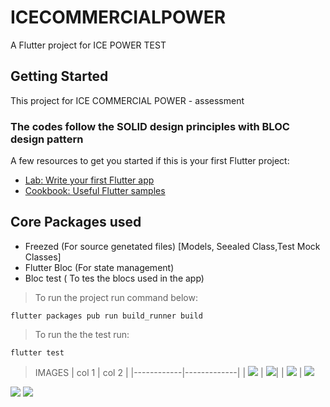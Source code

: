 # ICECOMMERCIALPOWER

A Flutter project for ICE POWER TEST

## Getting Started

This project for ICE COMMERCIAL POWER - assessment

### The codes follow the SOLID design principles with BLOC design pattern

A few resources to get you started if this is your first Flutter project:

- [Lab: Write your first Flutter app](https://flutter.dev/docs/get-started/codelab)
- [Cookbook: Useful Flutter samples](https://flutter.dev/docs/cookbook)

## Core Packages used
- Freezed (For source genetated files) [Models, Seealed Class,Test Mock Classes]
- Flutter Bloc (For state management)
- Bloc test ( To tes the blocs used in the app)

> To run the project run command below:
```
flutter packages pub run build_runner build

```

> To run the the test run:
```
flutter test
```
> IMAGES
| col 1      | col 2      |
|------------|-------------|
| <img src="https://raw.githubusercontent.com/abiodundotdev/icecommercialpowertest/master/docimg/dashboard.png?raw=true" /> | <img src="https://raw.githubusercontent.com/abiodundotdev/icecommercialpowertest/master/docimg/cart.png?raw=true" />|
 | <img src="https://raw.githubusercontent.com/abiodundotdev/icecommercialpowertest/master/docimg/dashboard.png?raw=true" />
 | <img src="https://raw.githubusercontent.com/abiodundotdev/icecommercialpowertest/master/docimg/cart.png?raw=true" />
<img src="https://raw.githubusercontent.com/abiodundotdev/icecommercialpowertest/master/docimg/login.png?raw=true" />
<img src="https://raw.githubusercontent.com/abiodundotdev/icecommercialpowertest/master/docimg/register.png?raw=true" />


